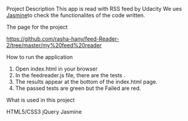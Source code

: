 Project Description 
This app is read with RSS feed by Udacity
We ues [Jasmine](https://jasmine.github.io/)to check the functionalites of the code written.

The page for the project 

https://github.com/rasha-hany/feed-Reader-2/tree/master/my%20feed%20reader

How to run the application

1)  Open index.html in your browser
2)  In the feedreader.js file, there are the tests . 
3) The results  appear at the bottom of the index.html page.
4) The passed tests are green but the Failed are red.

What is used in this project 

HTML5/CSS3
jQuery
Jasmine